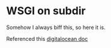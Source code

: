 # WSGI on subdir

Somehow I always biff this, so here it is.

Referenced this [digitalocean doc](https://www.digitalocean.com/community/tutorials/how-to-deploy-a-flask-application-on-an-ubuntu-vps)
